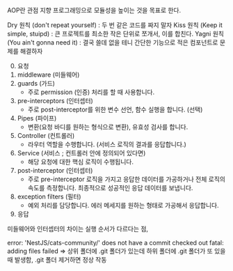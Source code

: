 AOP란 관점 지향 프로그래밍으로 모듈성을 높이는 것을 목표로 한다.

Dry 원칙 (don't repeat yourself) : 두 번 같은 코드를 짜지 말자
Kiss 원칙 (Keep it simple, stuipd) : 큰 프로젝트를 최소한 작은 단위로 쪼개서, 이를 합친다.
Yagni 원칙(You ain't gonna need it) : 결국 쓸데 없을 테니 간단한 기능으로 적은 컴포넌트로 문제를 해결하자

0. 요청
1. middleware (미들웨어)
2. guards (가드)
   - 주로 permission (인증) 처리를 할 때 사용합니다.
3. pre-interceptors (인터셉터)
   - 주로 post-interceptor를 위한 변수 선언, 함수 실행을 합니다. (선택)
4. Pipes (파이프)
   - 변환(요청 바디를 원하는 형식으로 변환), 유효성 검사를 합니다.
5. Controller (컨트롤러)
   - 라우터 역할을 수행합니다. (서비스 로직의 결과를 응답합니다.)
6. Service (서비스 ; 컨트롤러 안에 정의되어 있다면)
   - 해당 요청에 대한 핵심 로직이 수행됩니다.
7. post-interceptor (인터셉터)
   - 주로 pre-interceptor 로직을 가지고 응답한 데이터를 가공하거나 전체 로직의 속도를 측정합니다. 최종적으로 성공적인 응답 데이터를 보냅니다.
8. exception filters (필터)
   - 예외 처리를 담당합니다. 에러 메세지를 원하는 형태로 가공해서 응답합니다.
9. 응답

미들웨어와 인터셉터의 차이는 실행 순서가 다르다는 점,

error: 'NestJS/cats-community/' does not have a commit checked out
fatal: adding files failed
=> 상위 폴더에 .git 폴더가 있는데 하위 폴더에 .git 폴더가 또 있을 때 발생함, .git 폴더 제거하면 정상 작동

